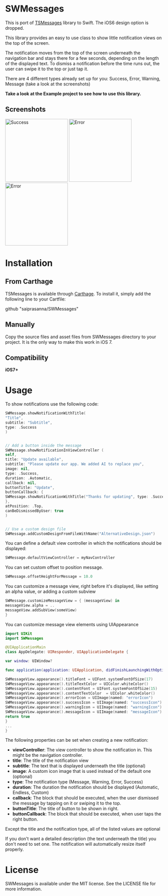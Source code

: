 SWMessages
==========
This is port of [TSMessages](https://github.com/KrauseFx/TSMessages) library to Swift. The iOS6 design option is dropped.

This library provides an easy to use class to show little notification views on the top of the screen.

The notification moves from the top of the screen underneath the navigation bar and stays there for a few seconds, depending on the length of the displayed text. To dismiss a notification before the time runs out, the user can swipe it to the top or just tap it.

There are 4 different types already set up for you: Success, Error, Warning, Message (take a look at the screenshots)

**Take a look at the Example project to see how to use this library.** 

## Screenshots

<img src="http://i.imgur.com/ENNJ4Ey.png" alt="Success" width="200px" />
<img src="http://i.imgur.com/RL2R48J.png" alt="Error" width="200px"/>
<img src="http://i.imgur.com/4ex1Mky.png" alt="Error" width="200px"/>

# Installation

## From Carthage
TSMessages is available through [Carthage](https://github.com/Carthage/Carthage). To install
it, simply add the following line to your Cartfile:

github "saiprasanna/SWMessages"

## Manually
Copy the source files and asset files from SWMessages directory to your project. It is the only way to make this work in iOS 7.

## Compatibility

**iOS7+**

# Usage

To show notifications use the following code:

```swift
SWMessage.showNotificationWithTitle(
"Title",
subtitle: "Subtitle",
type: .Success
)


// Add a button inside the message
SWMessage.showNotificationInViewController (
self,
title: "Update available",
subtitle: "Please update our app. We added AI to replace you",
image: nil,
type: .Success,
duration: .Automatic,
callback: nil,
buttonTitle: "Update",
buttonCallback: { 
SWMessage.showNotificationWithTitle("Thanks for updating", type: .Success)
},
atPosition: .Top,
canBeDismissedByUser: true 
)


// Use a custom design file
SWMessage.addCustomDesignFromFileWithName("AlternativeDesign.json")
```

You can define a default view controller in which the notifications should be displayed:
```swift
SWMessage.defaultViewController = myNavController
```

You can set custom offset to position message.

```swift
SWMessage.offsetHeightForMessage = 10.0
```

You can customize a message view, right before it's displayed, like setting an alpha value, or adding a custom subview
```swift
SWMessage.customizeMessageView = { (messageView) in 
messageView.alpha = ..
messageView.addSubView(someView)
}
```

You can customize message view elements using UIAppearance
```swift
import UIKit
import SWMessages

@UIApplicationMain
class AppDelegate: UIResponder, UIApplicationDelegate {

var window: UIWindow?

func application(application: UIApplication, didFinishLaunchingWithOptions launchOptions: [NSObject: AnyObject]?) -> Bool {

SWMessageView.appearance().titleFont = UIFont.systemFontOfSize(17)
SWMessageView.appearance().titleTextColor = UIColor.whiteColor()
SWMessageView.appearance().contentFont = UIFont.systemFontOfSize(15)
SWMessageView.appearance().contentTextColor  = UIColor.whiteColor()
SWMessageView.appearance().errorIcon = UIImage(named: "errorIcon")
SWMessageView.appearance().successIcon = UIImage(named: "successIcon")
SWMessageView.appearance().warningIcon = UIImage(named: "warningIcon")
SWMessageView.appearance().messageIcon = UIImage(named: "messageIcon")
return true
}
...
}
```



The following properties can be set when creating a new notification:

* **viewController**: The view controller to show the notification in. This might be the navigation controller.
* **title**: The title of the notification view
* **subtitle**: The text that is displayed underneath the title (optional)
* **image**: A custom icon image that is used instead of the default one (optional)
* **type**: The notification type (Message, Warning, Error, Success)
* **duration**: The duration the notification should be displayed (Automatic, Endless, Custom)
* **callback**: The block that should be executed, when the user dismissed the message by tapping on it or swiping it to the top.
* **buttonTitle**: The title of button to be shown in right.
* **buttonCallback**: The block that should be executed, when user taps the right button. 

Except the title and the notification type, all of the listed values are optional

If you don't want a detailed description (the text underneath the title) you don't need to set one. The notification will automatically resize itself properly. 



# License
SWMessages is available under the MIT license. See the LICENSE file for more information.